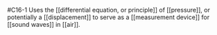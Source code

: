 #C16-1 
Uses the [[differential equation, or principle]] of [[pressure]], or potentially a [[displacement]] to serve as a [[measurement device]] for [[sound waves]] in [[air]].